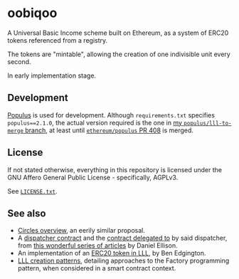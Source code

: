 # oobiqoo

A Universal Basic Income scheme built on Ethereum, as a system of ERC20
tokens referenced from a registry.

The tokens are "mintable", allowing the creation of one indivisible
unit every second.

In early implementation stage.


## Development

[Populus](https://github.com/ethereum/populus/) is used for development.
Although `requirements.txt` specifies `populus==2.1.0`, the actual version
required is the one in [my `populus/lll-to-merge`
branch](https://github.com/veox/populus/tree/lll-to-merge), at least until
[`ethereum/populus` PR 408](https://github.com/ethereum/populus/pull/408)
is merged.


## License

If not stated otherwise, everything in this repository is licensed under the
GNU Affero General Public License - specifically, AGPLv3.

See [`LICENSE.txt`](LICENSE.txt).


## See also

* [Circles overview][circles], an eerily similar proposal.
* A [dispatcher contract][dispatcher] and the [contract delegated to][dispatch-to]
  by said dispatcher, from [this wonderful series of articles][resurrection] by
  Daniel Ellison.
* An implementation of an [ERC20 token in LLL][erc20-lll], by Ben Edgington.
* [LLL creation patterns][lll-creation], detailing approaches to the Factory
  programming pattern, when considered in a smart contract context.

[circles]: https://github.com/CirclesUBI/docs/blob/master/Circles.md
[dispatch-to]: https://github.com/zigguratt/lll-dispatcher/blob/master/src/arithmetic.lll
[dispatcher]: https://github.com/zigguratt/lll-dispatcher/blob/master/src/dispatcher.lll
[resurrection]: http://blog.syrinx.net/the-resurrection-of-lll-part-1/
[erc20-lll]: https://github.com/benjaminion/LLL_erc20
[lll-creation]: https://gitlab.com/veox/lll-creation-patterns/blob/master/contracts/README.md
